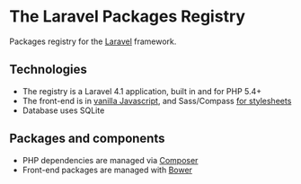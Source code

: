 # The Laravel Packages Registry

Packages registry for the [Laravel](http://laravel.com/) framework.

## Technologies

- The registry is a Laravel 4.1 application, built in and for PHP 5.4+
- The front-end is in [vanilla Javascript](https://github.com/Anahkiasen/registry/tree/master/public/app/js), and Sass/Compass [for stylesheets](https://github.com/Anahkiasen/registry/tree/master/public/app/sass)
- Database uses SQLite

## Packages and components

- PHP dependencies are managed via [Composer](https://github.com/Anahkiasen/registry/tree/master/composer.json)
- Front-end packages are managed with [Bower](https://github.com/Anahkiasen/registry/tree/master/bower.json)
